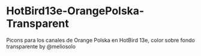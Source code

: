 # HotBird13e-OrangePolska-Transparent
Picons para los canales de Orange Polska en HotBird 13e, color sobre fondo transparente by @meliosolo
